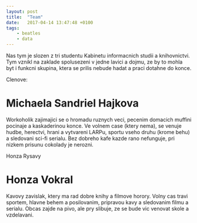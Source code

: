 ```yaml
---
layout: post
title:  "Team"
date:   2017-04-14 13:47:48 +0100
tags: 
    - beatles
    - data
---
```

Nas tym je slozen z tri studentu Kabinetu informacnich studii a knihovnictvi. Tym vznikl na zaklade spolusezeni v jedne lavici a dojmu, ze by to mohla byt i funkcni skupina, ktera se prilis nebude hadat a praci dotahne do konce. 

Clenove:

# Michaela Sandriel Hajkova
 
 Workoholik zajimajici se o hromadu ruznych veci, pecenim domacich muffini pocinaje a kaskaderinou konce. Ve volnem case (ktery nema), se venuje hudbe, herectvi, hrani a vytvareni LARPu, sportu vseho druhu (krome behu) a sledovani sci-fi serialu. Bez dobreho kafe kazde rano nefunguje, pri nizkem prisunu cokolady je nerozni. 

Honza Rysavy

# Honza Vokral

Kavovy zavislak, ktery ma rad dobre knihy a filmove horory. Volny cas travi sportem, hlavne behem a posilovanim, pripravou kavy a sledovanim filmu a serialu. Obcas zajde na pivo, ale pry slibuje, ze se bude vic venovat skole a vzdelavani.